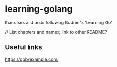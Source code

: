 # learning-golang
Exercises and tests following Bodner's 'Learning Go'


// List chapters and names; link to other README?


## Useful links
https://gobyexample.com/